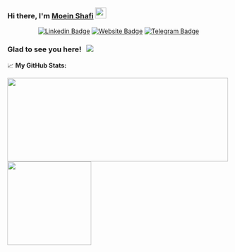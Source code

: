 
### Hi there, I'm <a href="https://moeinshafi.com" target="_blank">Moein Shafi</a> <img src="https://media.giphy.com/media/hvRJCLFzcasrR4ia7z/giphy.gif" width="25px">

<div align="center">

[![Linkedin Badge](https://img.shields.io/badge/-LinkedIn-0e76a8?style=flat-square&logo=Linkedin&logoColor=white)](https://linkedin.com/in/moein007/)
[![Website Badge](https://img.shields.io/badge/Website-3b5998?style=flat-square&logo=google-chrome&logoColor=white)](https://moeinshafi.com)
[![Telegram Badge](https://img.shields.io/badge/-Telegram-0088cc?style=flat-square&logo=Telegram&logoColor=white)](https://t.me/MoeinShafi)
</div>

### Glad to see you here! &nbsp; ![](https://visitor-badge.glitch.me/badge?page_id=page.id)


📈 **My GitHub Stats:**

<p>
  <img height="190em" width="500em" src="https://github-readme-stats.vercel.app/api?username=moein-shafi&show_icons=true&hide_border=true" />
  <img height="190em" src="https://github-readme-stats.vercel.app/api/top-langs/?username=moein-shafi&layout=compact&langs_count=10&hide_border=true"/>
</p>

